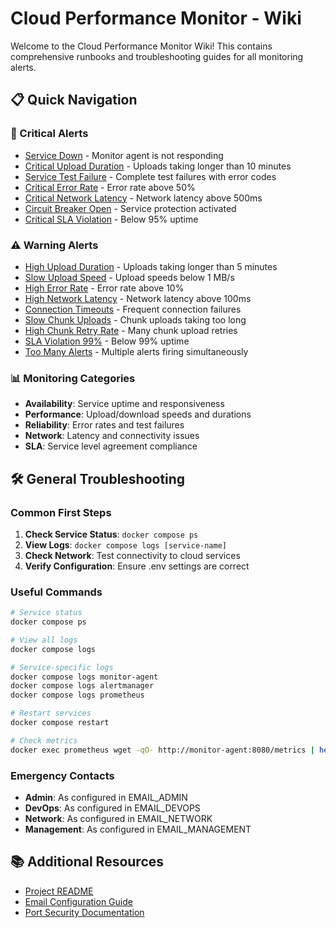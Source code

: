 # Cloud Performance Monitor - Wiki

Welcome to the Cloud Performance Monitor Wiki! This contains comprehensive runbooks and troubleshooting guides for all monitoring alerts.

## 📋 Quick Navigation

### 🚨 Critical Alerts
- [Service Down](Runbook-ServiceDown) - Monitor agent is not responding
- [Critical Upload Duration](Runbook-CriticalUploadDuration) - Uploads taking longer than 10 minutes
- [Service Test Failure](Runbook-ServiceTestFailure) - Complete test failures with error codes
- [Critical Error Rate](Runbook-CriticalErrorRate) - Error rate above 50%
- [Critical Network Latency](Runbook-CriticalNetworkLatency) - Network latency above 500ms
- [Circuit Breaker Open](Runbook-CircuitBreakerOpen) - Service protection activated
- [Critical SLA Violation](Runbook-CriticalSLAViolation) - Below 95% uptime

### ⚠️ Warning Alerts
- [High Upload Duration](Runbook-HighUploadDuration) - Uploads taking longer than 5 minutes
- [Slow Upload Speed](Runbook-SlowUploadSpeed) - Upload speeds below 1 MB/s
- [High Error Rate](Runbook-HighErrorRate) - Error rate above 10%
- [High Network Latency](Runbook-HighNetworkLatency) - Network latency above 100ms
- [Connection Timeouts](Runbook-ConnectionTimeouts) - Frequent connection failures
- [Slow Chunk Uploads](Runbook-SlowChunkUploads) - Chunk uploads taking too long
- [High Chunk Retry Rate](Runbook-HighChunkRetryRate) - Many chunk upload retries
- [SLA Violation 99%](Runbook-SLAViolation) - Below 99% uptime
- [Too Many Alerts](Runbook-TooManyAlerts) - Multiple alerts firing simultaneously

### 📊 Monitoring Categories
- **Availability**: Service uptime and responsiveness
- **Performance**: Upload/download speeds and durations
- **Reliability**: Error rates and test failures
- **Network**: Latency and connectivity issues
- **SLA**: Service level agreement compliance

## 🛠️ General Troubleshooting

### Common First Steps
1. **Check Service Status**: `docker compose ps`
2. **View Logs**: `docker compose logs [service-name]`
3. **Check Network**: Test connectivity to cloud services
4. **Verify Configuration**: Ensure .env settings are correct

### Useful Commands
```bash
# Service status
docker compose ps

# View all logs
docker compose logs

# Service-specific logs
docker compose logs monitor-agent
docker compose logs alertmanager
docker compose logs prometheus

# Restart services
docker compose restart

# Check metrics
docker exec prometheus wget -qO- http://monitor-agent:8080/metrics | head -20
```

### Emergency Contacts
- **Admin**: As configured in EMAIL_ADMIN
- **DevOps**: As configured in EMAIL_DEVOPS  
- **Network**: As configured in EMAIL_NETWORK
- **Management**: As configured in EMAIL_MANAGEMENT

## 📚 Additional Resources
- [Project README](https://github.com/MarcelWMeyer/cloud-performance-monitor/blob/main/README.md)
- [Email Configuration Guide](https://github.com/MarcelWMeyer/cloud-performance-monitor/blob/main/docs/EMAIL_CONFIGURATION.md)
- [Port Security Documentation](https://github.com/MarcelWMeyer/cloud-performance-monitor/blob/main/docs/PORT_SECURITY.md)